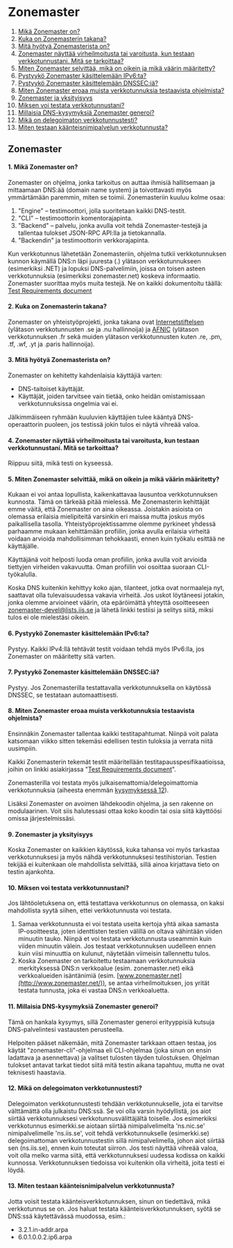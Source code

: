 Zonemaster
==========

1. [Mikä Zonemaster on?](#q1)
2. [Kuka on Zonemasterin takana?](#q2)
3. [Mitä hyötyä Zonemasterista on?](#q3)
4. [Zonemaster näyttää virheilmoitusta tai varoitusta, kun testaan verkkotunnustani. Mitä se tarkoittaa?](#q4)
5. [Miten Zonemaster selvittää, mikä on oikein ja mikä väärin määritetty?](#q5)
6. [Pystyykö Zonemaster käsittelemään IPv6:ta?](#q6)
7. [Pystyykö Zonemaster käsittelemään DNSSEC:iä?](#q7)
8. [Miten Zonemaster eroaa muista verkkotunnuksia testaavista ohjelmista?](#q8)
9. [Zonemaster ja yksityisyys](#q9)
10. [Miksen voi testata verkkotunnustani?](#q10)
11. [Millaisia DNS-kysymyksiä Zonemaster generoi?](#q11)
12. [Mikä on delegoimaton verkkotunnustesti?](#q12)
13. [Miten testaan käänteisnimipalvelun verkkotunnusta?](#q13)

Zonemaster
----------

#### 1. Mikä Zonemaster on? <a name="q1"></a>

Zonemaster on ohjelma, jonka tarkoitus on auttaa ihmisiä hallitsemaan ja mittaamaan DNS:ää (domain name system) ja toivottavasti myös ymmärtämään paremmin, miten se toimii. Zonemasteriin kuuluu kolme osaa:

1. "Engine" – testimoottori, jolla suoritetaan kaikki DNS-testit.
2. "CLI" – testimoottorin komentorajapinta.
3. "Backend" – palvelu, jonka avulla voit tehdä Zonemaster-testejä ja tallentaa tulokset JSON-RPC API:lla ja tietokannalla.
4. "Backendin" ja testimoottorin verkkorajapinta.

Kun verkkotunnus lähetetään Zonemasteriin, ohjelma tutkii verkkotunnuksen kunnon käymällä DNS:n läpi juuresta (.) ylätason verkkotunnukseen (esimerkiksi .NET) ja lopuksi DNS-palvelimiin, joissa on toisen asteen verkkotunnuksia (esimerkiksi zonemaster.net) koskeva informaatio. Zonemaster suorittaa myös muita testejä. Ne on kaikki dokumentoitu täällä: [Test Requirements document](https://github.com/zonemaster/zonemaster/blob/master/docs/requirements/TestRequirements.md)

#### 2. Kuka on Zonemasterin takana? <a name="q2"></a>

Zonemaster on yhteistyöprojekti, jonka takana ovat [Internetstiftelsen](https://internetstiftelsen.se/) (ylätason verkkotunnusten .se ja .nu hallinnoija) ja [AFNIC](https://www.afnic.fr/en/) (ylätason verkkotunnuksen .fr sekä muiden ylätason verkkotunnusten kuten .re, .pm, .tf, .wf, .yt ja .paris hallinnoija).

#### 3. Mitä hyötyä Zonemasterista on? <a name="q3"></a>

Zonemaster on kehitetty kahdenlaisia käyttäjiä varten:

  - DNS-taitoiset käyttäjät.
  - Käyttäjät, joiden tarvitsee vain tietää, onko heidän omistamissaan verkkotunnuksissa ongelmia vai ei.

Jälkimmäiseen ryhmään kuuluvien käyttäjien tulee kääntyä DNS-operaattorin puoleen, jos testissä jokin tulos ei näytä vihreää valoa.

#### 4. Zonemaster näyttää virheilmoitusta tai varoitusta, kun testaan verkkotunnustani. Mitä se tarkoittaa? <a name="q4"></a>

Riippuu siitä, mikä testi on kyseessä.

#### 5. Miten Zonemaster selvittää, mikä on oikein ja mikä väärin määritetty? <a name="q5"></a>

Kukaan ei voi antaa lopullista, kaikenkattavaa lausuntoa verkkotunnuksen kunnosta. Tämä on tärkeää pitää mielessä. Me Zonemasterin kehittäjät emme väitä, että Zonemaster on aina oikeassa. Joistakin asioista on olemassa erilaisia mielipiteitä varsinkin eri maissa mutta joskus myös paikallisella tasolla. Yhteistyöprojektissamme olemme pyrkineet yhdessä parhaamme mukaan kehittämään profiilin, jonka avulla erilaisia virheitä voidaan arvioida mahdollisimman tehokkaasti, ennen kuin työkalu esittää ne käyttäjälle.

Käyttäjänä voit helposti luoda oman profiilin, jonka avulla voit arvioida tiettyjen virheiden vakavuutta. Oman profiilin voi osoittaa suoraan CLI-työkalulla.

Koska DNS kuitenkin kehittyy koko ajan, tilanteet, jotka ovat normaaleja nyt, saattavat olla tulevaisuudessa vakavia virheitä. Jos uskot löytäneesi jotakin, jonka olemme arvioineet väärin, ota epäröimättä yhteyttä osoitteeseen [zonemaster-devel@lists.iis.se](mailto:zonemaster-devel@lists.iis.se) ja lähetä linkki testiisi ja selitys siitä, miksi tulos ei ole mielestäsi oikein.

#### 6. Pystyykö Zonemaster käsittelemään IPv6:ta? <a name="q6"></a>

Pystyy. Kaikki IPv4:llä tehtävät testit voidaan tehdä myös IPv6:lla, jos Zonemaster on määritetty sitä varten.

#### 7. Pystyykö Zonemaster käsittelemään DNSSEC:iä? <a name="q7"></a>

Pystyy. Jos Zonemasterilla testattavalla verkkotunnuksella on käytössä DNSSEC, se testataan automaattisesti.

#### 8. Miten Zonemaster eroaa muista verkkotunnuksia testaavista ohjelmista? <a name="q8"></a>

Ensinnäkin Zonemaster tallentaa kaikki testitapahtumat. Niinpä voit palata katsomaan viikko sitten tekemäsi edellisen testin tuloksia ja verrata niitä uusimpiin.

Kaikki Zonemasterin tekemät testit määritellään testitapausspesifikaatioissa, joihin on linkki asiakirjassa "[Test Requirements document](https://github.com/zonemaster/zonemaster/blob/master/docs/requirements/TestRequirements.md)".

Zonemasterilla voi testata myös julkaisemattomia/delegoimattomia verkkotunnuksia (aiheesta enemmän [kysymyksessä 12](#q12)).

Lisäksi Zonemaster on avoimen lähdekoodin ohjelma, ja sen rakenne on modulaarinen. Voit siis halutessasi ottaa koko koodin tai osia siitä käyttöösi omissa järjestelmissäsi.

#### 9. Zonemaster ja yksityisyys <a name="q9"></a>

Koska Zonemaster on kaikkien käytössä, kuka tahansa voi myös tarkastaa verkkotunnuksesi ja myös nähdä verkkotunnuksesi testihistorian. Testien tekijää ei kuitenkaan ole mahdollista selvittää, sillä ainoa kirjattava tieto on testin ajankohta.

#### 10. Miksen voi testata verkkotunnustani? <a name="q10"></a>

Jos lähtöoletuksena on, että testattava verkkotunnus on olemassa, on kaksi mahdollista syytä siihen, ettei verkkotunnusta voi testata.

1. Samaa verkkotunnusta ei voi testata useita kertoja yhtä aikaa samasta IP-osoitteesta, joten identtisten testien välillä on oltava vähintään viiden minuutin tauko. Niinpä et voi testata verkkotunnusta useammin kuin viiden minuutin välein. Jos testaat verkkotunnuksen uudelleen ennen kuin viisi minuuttia on kulunut, näytetään viimeisin tallennettu tulos.
2. Koska Zonemaster on tarkoitettu testaamaan verkkotunnuksia merkityksessä DNS:n verkkoalue (esim. zonemaster.net) eikä verkkoalueiden isäntänimiä (esim. [www.zonemaster.net](http://www.zonemaster.net/)), se antaa virheilmoituksen, jos yrität testata tunnusta, joka ei vastaa DNS:n verkkoaluetta.

#### 11. Millaisia DNS-kysymyksiä Zonemaster generoi? <a name="q11"></a>

Tämä on hankala kysymys, sillä Zonemaster generoi erityyppisiä kutsuja DNS-palvelintesi vastausten perusteella.

Helpoiten pääset näkemään, mitä Zonemaster tarkkaan ottaen testaa, jos käytät "zonemaster-cli"-ohjelmaa eli CLI-ohjelmaa (joka sinun on ensin ladattava ja asennettava) ja valitset tulosten täyden tulostuksen. Ohjelman tulokset antavat tarkat tiedot siitä mitä testin aikana tapahtuu, mutta ne ovat teknisesti haastavia.

#### 12. Mikä on delegoimaton verkkotunnustesti? <a name="q12"></a>

Delegoimaton verkkotunnustesti tehdään verkkotunnukselle, jota ei tarvitse välttämättä olla julkaistu DNS:ssä. Se voi olla varsin hyödyllistä, jos aiot siirtää verkkotunnuksesi verkkotunnusvälittäjältä toiselle. Jos esimerkiksi verkkotunnus esimerkki.se aiotaan siirtää nimipalvelimelta &#39;ns.nic.se&#39; nimipalvelimelle &#39;ns.iis.se&#39;, voit tehdä verkkotunnukselle (esimerkki.se) delegoimattoman verkkotunnustestin sillä nimipalvelimella, johon aiot siirtää sen (ns.iis.se), ennen kuin toteutat siirron. Jos testi näyttää vihreää valoa, voit olla melko varma siitä, että verkkotunnuksesi uudessa kodissa on kaikki kunnossa. Verkkotunnuksen tiedoissa voi kuitenkin olla virheitä, joita testi ei löydä.

#### 13. Miten testaan käänteisnimipalvelun verkkotunnusta? <a name="q13"></a>

Jotta voisit testata käänteisverkkotunnuksen, sinun on tiedettävä, mikä verkkotunnus se on. Jos haluat testata käänteisverkkotunnuksen, syötä se DNS:ssä käytettävässä muodossa, esim.:

  - 3.2.1.in-addr.arpa
  - 6.0.1.0.0.2.ip6.arpa
